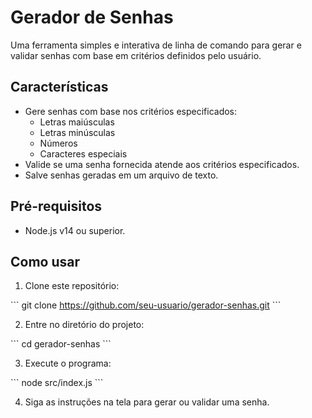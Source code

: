 # Gerador de Senhas

Uma ferramenta simples e interativa de linha de comando para gerar e validar senhas com base em critérios definidos pelo usuário.

## Características

- Gere senhas com base nos critérios especificados:
  - Letras maiúsculas
  - Letras minúsculas
  - Números
  - Caracteres especiais
- Valide se uma senha fornecida atende aos critérios especificados.
- Salve senhas geradas em um arquivo de texto.

## Pré-requisitos

- Node.js v14 ou superior.

## Como usar

1. Clone este repositório:

\```
git clone https://github.com/seu-usuario/gerador-senhas.git
\```

2. Entre no diretório do projeto:

\```
cd gerador-senhas
\```

3. Execute o programa:

\```
node src/index.js
\```

4. Siga as instruções na tela para gerar ou validar uma senha.
